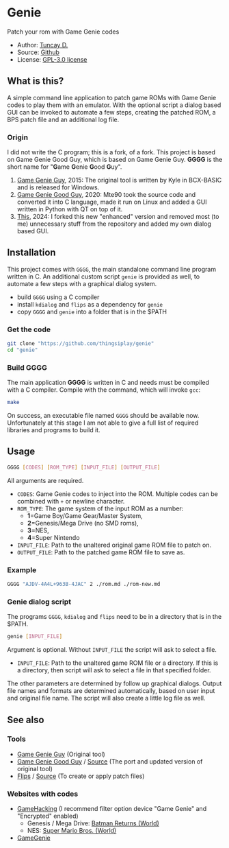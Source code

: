 # Genie

Patch your rom with Game Genie codes

- Author: [Tuncay D.](https://github.com/thingsiplay)
- Source: [Github](https://github.com/thingsiplay/genie)
- License: [GPL-3.0 license](LICENSE)

## What is this?

A simple command line application to patch game ROMs with Game Genie codes to
play them with an emulator. With the optional script a dialog based GUI can
be invoked to automate a few steps, creating the patched ROM, a BPS patch file
and an additional log file.

### Origin

I did not write the C program; this is a fork, of a fork. This project is based
on Game Genie Good Guy, which is based on Game Genie Guy. **GGGG** is the short
name for "**G**ame **G**enie **G**ood **G**uy".

1. [Game Genie Guy](https://www.romhacking.net/utilities/1054/), 2015: The
   original tool is written by Kyle in BCX-BASIC and is released for Windows.
2. [Game Genie Good Guy](https://github.com/Mte90/Game-Genie-Good-Guy), 2020:
   Mte90 took the source code and converted it into C language, made it run on
   Linux and added a GUI written in Python with QT on top of it.
3. [This](https://github.com/thingsiplay/genie), 2024: I forked this new
   "enhanced" version and removed most (to me) unnecessary stuff from the
   repository and added my own dialog based GUI.

## Installation

This project comes with `GGGG`, the main standalone command line program
written in C. An additional custom script `genie` is provided as well, to
automate a few steps with a graphical dialog system.

- build `GGGG` using a C compiler
- install `kdialog` and `flips` as a dependency for `genie`
- copy `GGGG` and `genie` into a folder that is in the $PATH

### Get the code

```bash
git clone "https://github.com/thingsiplay/genie"
cd "genie"
```

### Build GGGG

The main application **GGGG** is written in C and needs must be compiled with a
C compiler. Compile with the command, which will invoke `gcc`:

```bash
make
```

On success, an executable file named `GGGG` should be available now.
Unfortunately at this stage I am not able to give a full list of required
libraries and programs to build it.

## Usage

```bash
GGGG [CODES] [ROM_TYPE] [INPUT_FILE] [OUTPUT_FILE]
```

All arguments are required.

- `CODES`: Game Genie codes to inject into the ROM. Multiple codes can be
  combined with `+` or newline character.
- `ROM_TYPE`: The game system of the input ROM as a number:
  - **1**=Game Boy/Game Gear/Master System,
  - **2**=Genesis/Mega Drive (no SMD roms),
  - **3**=NES,
  - **4**=Super Nintendo
- `INPUT_FILE`: Path to the unaltered original game ROM file to patch on.
- `OUTPUT_FILE`: Path to the patched game ROM file to save as.

### Example

```bash
GGGG "AJDV-4A4L+963B-4JAC" 2 ./rom.md ./rom-new.md
```

### Genie dialog script

The programs `GGGG`, `kdialog` and `flips` need to be in a directory that is in
the $PATH.

```bash
genie [INPUT_FILE]
```

Argument is optional. Without `INPUT_FILE` the script will ask to select a
file.

- `INPUT_FILE`: Path to the unaltered game ROM file or a directory. If this is
  a directory, then script will ask to select a file in that specified folder.

The other parameters are determined by follow up graphical dialogs. Output file
names and formats are determined automatically, based on user input and
original file name. The script will also create a little log file as well.

## See also

### Tools

- [Game Genie Guy](https://www.romhacking.net/utilities/1054/) (Original tool)
- [Game Genie Good Guy](https://www.romhacking.net/utilities/1484/) / [Source](https://github.com/Mte90/Game-Genie-Good-Guy)
  (The port and updated version of original tool)
- [Flips](https://www.romhacking.net/utilities/1040/) / [Source](https://github.com/Alcaro/Flips)
  (To create or apply patch files)

### Websites with codes

- [GameHacking](https://gamehacking.org/) (I recommend filter option device
  "Game Genie" and "Encrypted" enabled)
  - Genesis / Mega Drive: [Batman Returns (World)](https://gamehacking.org/game/14798/?name=&format=genie&enc=on)
  - NES: [Super Mario Bros. (World)](https://gamehacking.org/game/31010/?name=&format=genie&enc=on)
- [GameGenie](https://www.gamegenie.com/)
